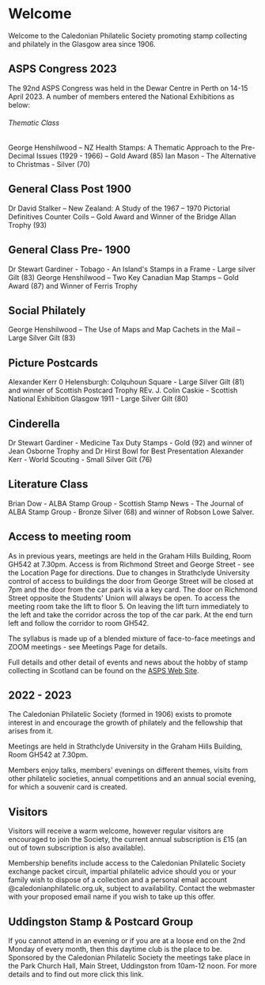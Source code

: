 # Welcome

Welcome to the Caledonian Philatelic Society promoting stamp collecting and philately in the Glasgow area since 1906.

## ASPS Congress 2023

The 92nd ASPS Congress was held in the Dewar Centre in Perth on 14-15 April 2023. A number of members entered the National Exhibitions as below:

###### Thematic Class
George Henshilwood – NZ Health Stamps: A Thematic Approach to the Pre-Decimal Issues (1929 - 1966) – Gold Award (85)
Ian Mason - The Alternative to Christmas - Silver (70)

## General Class Post 1900 
Dr David Stalker – New Zealand: A Study of the 1967 – 1970 Pictorial Definitives Counter Coils – Gold Award and Winner of the Bridge Allan Trophy (93)

## General Class Pre- 1900
Dr Stewart Gardiner - Tobago - An Island's Stamps in a Frame - Large silver Gilt (83)
George Henshilwood – Two Key Canadian Map Stamps – Gold Award (87) and Winner of Ferris Trophy 

## Social Philately 
George Henshilwood – The Use of Maps and Map Cachets in the Mail – Large Silver Gilt (83)

## Picture Postcards
Alexander Kerr 0 Helensburgh: Colquhoun Square - Large Silver Gilt (81) and winner of Scottish Postcard Trophy
REv. J. Colin Caskie - Scottish National Exhibition Glasgow 1911 - Large Silver Gilt (80)

## Cinderella
Dr Stewart Gardiner - Medicine Tax Duty Stamps - Gold (92) and winner of Jean Osborne Trophy and Dr Hirst Bowl for Best Presentation
Alexander Kerr  - World Scouting - Small Silver Gilt (76)

## Literature Class
Brian Dow - ALBA Stamp Group - Scottish Stamp News - The Journal of ALBA Stamp Group - Bronze Silver (68) and winner of Robson Lowe Salver.

## Access to meeting room 

As in previous years, meetings are held in the Graham Hills Building, Room GH542 at 7.30pm. Access is from Richmond Street and George Street - see the Location Page for directions. Due to changes in Strathclyde University control of access to buildings the door from George Street will be closed at 7pm and the door from the car park is via a key card. The door on Richmond Street opposite the Students' Union will always be open. To access the meeting room take the lift to floor 5. On leaving the lift turn immediately to the left and take the corridor across the top of the car park. At the end turn left and follow the corridor to room GH542.  

The syllabus is made up of a blended mixture of face-to-face meetings and ZOOM meetings - see Meetings Page for details.

Full details and other detail of events and news about the hobby of stamp collecting in Scotland can be found on the [ASPS Web Site](https://www.scottishphilately.co.uk).

## 2022 - 2023

The Caledonian Philatelic Society (formed in 1906) exists to promote interest in and encourage the growth of philately and the fellowship that arises from it.

Meetings are held in Strathclyde University in the Graham Hills Building, Room GH542 at 7.30pm.

Members enjoy talks, members' evenings on different themes, visits from other philatelic societies, annual competitions and an annual social evening, for which a souvenir card is created.

## Visitors

Visitors will receive a warm welcome, however regular visitors are encouraged to join the Society, the current annual subscription is &pound;15 (an out of town subscription is also available).

Membership benefits include access to the Caledonian Philatelic Society exchange packet circuit, impartial philatelic advice should you or your family wish to dispose of a collection and a personal email account @caledonianphilatelic.org.uk, subject to availability. Contact the webmaster with your proposed email name if you wish to take up this offer.

## Uddingston Stamp & Postcard Group

If you cannot attend in an evening or if you are at a loose end on the 2nd Monday of every month, then this daytime club is the place to be. Sponsored by the Caledonian Philatelic Society the meetings take place in the Park Church Hall, Main Street, Uddingston from 10am-12 noon. For more details and to find out more click this link.
